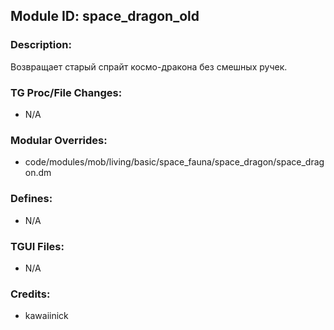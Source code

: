 ## Module ID: space_dragon_old

### Description:

Возвращает старый спрайт космо-дракона без смешных ручек.


### TG Proc/File Changes:

- N/A


### Modular Overrides:

- code/modules/mob/living/basic/space_fauna/space_dragon/space_dragon.dm


### Defines:

- N/A


### TGUI Files:

- N/A


### Credits:

- kawaiinick
